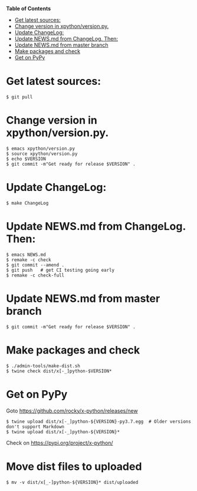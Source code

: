 <!-- markdown-toc start - Don't edit this section. Run M-x markdown-toc-refresh-toc -->
**Table of Contents**

- [Get latest sources:](#get-latest-sources)
- [Change version in xpython/version.py.](#change-version-in-xpythonversionpy)
- [Update ChangeLog:](#update-changelog)
- [Update NEWS.md from ChangeLog. Then:](#update-newsmd-from-changelog-then)
- [Update NEWS.md from master branch](#update-newsmd-from-master-branch)
- [Make packages and check](#make-packages-and-check)
- [Get on PyPy](#get-on-pypy)

<!-- markdown-toc end -->

# Get latest sources:

    $ git pull

# Change version in xpython/version.py.

    $ emacs xpython/version.py
    $ source xpython/version.py
    $ echo $VERSION
    $ git commit -m"Get ready for release $VERSION" .


# Update ChangeLog:

    $ make ChangeLog

#  Update NEWS.md from ChangeLog. Then:

    $ emacs NEWS.md
    $ remake -c check
    $ git commit --amend .
    $ git push   # get CI testing going early
    $ remake -c check-full

# Update NEWS.md from master branch

    $ git commit -m"Get ready for release $VERSION" .

# Make packages and check

    $ ./admin-tools/make-dist.sh
	$ twine check dist/x[-_]python-$VERSION*

# Get on PyPy

Goto https://github.com/rocky/x-python/releases/new


	$ twine upload dist/x[-_]python-${VERSION}-py3.7.egg  # Older versions don't support Markdown
	$ twine upload dist/x[-_]python-${VERSION}*

Check on https://pypi.org/project/x-python/

# Move dist files to uploaded

	$ mv -v dist/x[_-]python-${VERSION}* dist/uploaded
